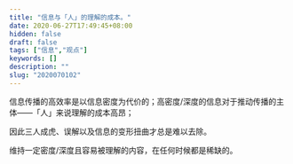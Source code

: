 ```yaml
---
title: "信息与「人」的理解的成本。"
date: 2020-06-27T17:49:45+08:00
hidden: false
draft: false
tags: ["信息","观点"]
keywords: []
description: ""
slug: "2020070102"
---
```

信息传播的高效率是以信息密度为代价的；高密度/深度的信息对于推动传播的主体——「人」来说理解的成本高昂；

因此三人成虎、误解以及信息的变形扭曲才总是难以去除。

维持一定密度/深度且容易被理解的内容，在任何时候都是稀缺的。